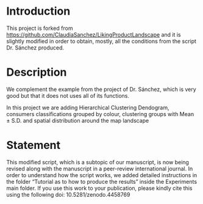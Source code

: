 # Introduction #

This project is forked from https://github.com/ClaudiaSanchez/LikingProductLandscape and it is slightly modified in order to obtain, mostly, all the conditions from the script Dr. Sánchez produced.

# Description #

We complement the example from the project of Dr. Sánchez, which is very good but that it does not uses all of its functions.

In this project we are adding Hierarchical Clustering Dendogram, consumers classifications grouped by colour, clustering groups with Mean ± S.D. and spatial distribution around the map landscape

# Statement #

This modified script, which is a subtopic of our manuscript, is now being revised along with the manuscript in a peer-review international journal. In order to understand how the script works, we added detailed instructions in the folder “Tutorial as to how to produce the results” inside the Experiments main folder.
If you use this work to your publication, please kindly cite this using the following doi: 10.5281/zenodo.4458769	
